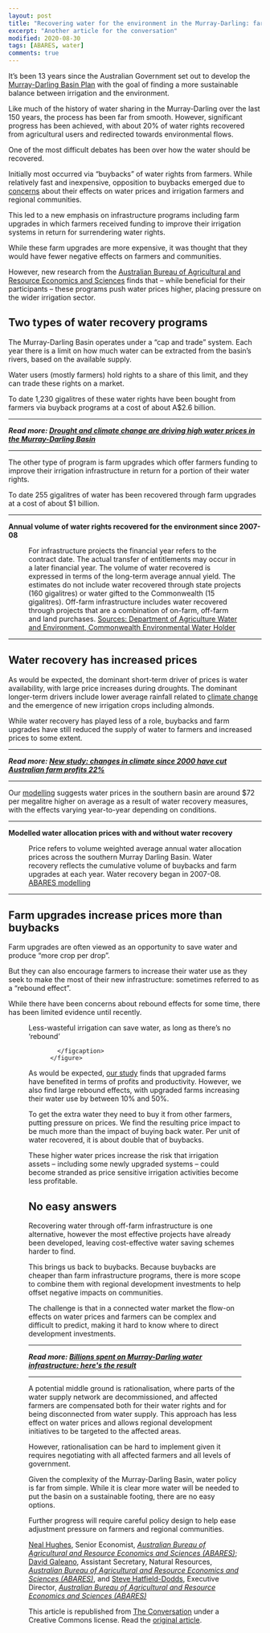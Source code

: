 ```yaml
---
layout: post
title: "Recovering water for the environment in the Murray-Darling: farm upgrades increase water prices more than buybacks"
excerpt: "Another article for the conversation"
modified: 2020-08-30
tags: [ABARES, water]
comments: true
---
```



<p>It’s been 13 years since the Australian Government set out to develop the <a href="https://www.mdba.gov.au/basin-plan/plan-murray-darling-basin">Murray-Darling Basin Plan</a> with the goal of finding a more sustainable balance between irrigation and the environment.</p>

<p>Like much of the history of water sharing in the Murray-Darling over the last 150 years, the process has been far from smooth. However, significant progress has been achieved, with about 20% of water rights recovered from agricultural users and redirected towards environmental flows.</p>

<p>One of the most difficult debates has been over how the water should be recovered. </p>

<p>Initially most occurred via “buybacks” of water rights from farmers. While relatively fast and inexpensive, opposition to buybacks emerged due to <a href="https://www.abc.net.au/news/2011-06-02/windsor-report-slams-murray-darling-authority/2742822">concerns</a> about their effects on water prices and irrigation farmers and regional communities. </p>

<p>This led to a new emphasis on infrastructure programs including farm upgrades in which farmers received funding to improve their irrigation systems in return for surrendering water rights.</p>

<p>While these farm upgrades are more expensive, it was thought that they would have fewer negative effects on farmers and communities. </p>

<p>However, new research from the <a href="https://www.agriculture.gov.au/abares/publications/insights/economic-effects-of-water-recovery-in-Murray-Darling-Basin">Australian Bureau of Agricultural and Resource Economics and Sciences</a> finds that – while beneficial for their participants – these programs push water prices higher, placing pressure on the wider irrigation sector.</p>

<h2>Two types of water recovery programs</h2>

<p>The Murray-Darling Basin operates under a “cap and trade” system. Each year there is a limit on how much water can be extracted from the basin’s rivers, based on the available supply. </p>

<p>Water users (mostly farmers) hold rights to a share of this limit, and they can trade these rights on a market.</p>

<p>To date 1,230 gigalitres of these water rights have been bought from farmers via buyback programs at a cost of about A$2.6 billion. </p>

<hr>
<p>
  <em>
    <strong>
      Read more:
      <a href="https://theconversation.com/drought-and-climate-change-are-driving-high-water-prices-in-the-murray-darling-basin-119993">Drought and climate change are driving high water prices in the Murray-Darling Basin</a>
    </strong>
  </em>
</p>
<hr>


<p>The other type of program is farm upgrades which offer farmers funding to improve their irrigation infrastructure in return for a portion of their water rights. </p>

<p>To date 255 gigalitres of water has been recovered through farm upgrades at a cost of about $1 billion. </p>

<hr>

<p><strong>Annual volume of water rights recovered for the environment since 2007-08</strong></p>

<figure class="align-center zoomable">
            <a href="https://images.theconversation.com/files/355477/original/file-20200831-14-1ic8o79.png?ixlib=rb-1.1.0&amp;q=45&amp;auto=format&amp;w=1000&amp;fit=clip"><img alt="" src="https://images.theconversation.com/files/355477/original/file-20200831-14-1ic8o79.png?ixlib=rb-1.1.0&amp;q=45&amp;auto=format&amp;w=754&amp;fit=clip" srcset="https://images.theconversation.com/files/355477/original/file-20200831-14-1ic8o79.png?ixlib=rb-1.1.0&amp;q=45&amp;auto=format&amp;w=600&amp;h=168&amp;fit=crop&amp;dpr=1 600w, https://images.theconversation.com/files/355477/original/file-20200831-14-1ic8o79.png?ixlib=rb-1.1.0&amp;q=30&amp;auto=format&amp;w=600&amp;h=168&amp;fit=crop&amp;dpr=2 1200w, https://images.theconversation.com/files/355477/original/file-20200831-14-1ic8o79.png?ixlib=rb-1.1.0&amp;q=15&amp;auto=format&amp;w=600&amp;h=168&amp;fit=crop&amp;dpr=3 1800w, https://images.theconversation.com/files/355477/original/file-20200831-14-1ic8o79.png?ixlib=rb-1.1.0&amp;q=45&amp;auto=format&amp;w=754&amp;h=211&amp;fit=crop&amp;dpr=1 754w, https://images.theconversation.com/files/355477/original/file-20200831-14-1ic8o79.png?ixlib=rb-1.1.0&amp;q=30&amp;auto=format&amp;w=754&amp;h=211&amp;fit=crop&amp;dpr=2 1508w, https://images.theconversation.com/files/355477/original/file-20200831-14-1ic8o79.png?ixlib=rb-1.1.0&amp;q=15&amp;auto=format&amp;w=754&amp;h=211&amp;fit=crop&amp;dpr=3 2262w" sizes="(min-width: 1466px) 754px, (max-width: 599px) 100vw, (min-width: 600px) 600px, 237px"></a>
            <figcaption>
              <span class="caption">For infrastructure projects the financial year refers to the contract date. The actual transfer of entitlements may occur in a later financial year. The volume of water recovered is expressed in terms of the long-term average annual yield. The estimates do not include water recovered through state projects (160 gigalitres) or water gifted to the Commonwealth (15 gigalitres). Off-farm infrastructure includes water recovered through projects that are a combination of on-farm, off-farm and land purchases.</span>
              <span class="attribution"><a class="source" href="https://www.agriculture.gov.au/abares/publications/insights/economic-effects-of-water-recovery-in-Murray-Darling-Basin">Sources: Department of Agriculture Water and Environment, Commonwealth Environmental Water Holder</a></span>
            </figcaption>
          </figure>

<hr>

<h2>Water recovery has increased prices</h2>

<p>As would be expected, the dominant short-term driver of prices is water availability, with large price increases during droughts. The dominant longer-term drivers include lower average rainfall related to <a href="https://theconversation.com/drought-and-climate-change-are-driving-high-water-prices-in-the-murray-darling-basin-119993">climate change</a> and the emergence of new irrigation crops including almonds.</p>

<p>While water recovery has played less of a role, buybacks and farm upgrades have  still reduced the supply of water to farmers and increased prices to some extent. </p>

<hr>
<p>
  <em>
    <strong>
      Read more:
      <a href="https://theconversation.com/new-study-changes-in-climate-since-2000-have-cut-australian-farm-profits-22-128860">New study: changes in climate since 2000 have cut Australian farm profits 22%</a>
    </strong>
  </em>
</p>
<hr>


<p>Our <a href="https://www.agriculture.gov.au/abares/publications/insights/economic-effects-of-water-recovery-in-Murray-Darling-Basin">modelling</a> suggests water prices in the southern basin are around $72 per megalitre higher on average as a result of water recovery measures, with the effects varying year-to-year depending on conditions.</p>

<hr>

<p><strong>Modelled water allocation prices with and without water recovery</strong></p>

<figure class="align-center zoomable">
            <a href="https://images.theconversation.com/files/355521/original/file-20200831-20-1yj4i1b.png?ixlib=rb-1.1.0&amp;q=45&amp;auto=format&amp;w=1000&amp;fit=clip"><img alt="" src="https://images.theconversation.com/files/355521/original/file-20200831-20-1yj4i1b.png?ixlib=rb-1.1.0&amp;q=45&amp;auto=format&amp;w=754&amp;fit=clip" srcset="https://images.theconversation.com/files/355521/original/file-20200831-20-1yj4i1b.png?ixlib=rb-1.1.0&amp;q=45&amp;auto=format&amp;w=600&amp;h=357&amp;fit=crop&amp;dpr=1 600w, https://images.theconversation.com/files/355521/original/file-20200831-20-1yj4i1b.png?ixlib=rb-1.1.0&amp;q=30&amp;auto=format&amp;w=600&amp;h=357&amp;fit=crop&amp;dpr=2 1200w, https://images.theconversation.com/files/355521/original/file-20200831-20-1yj4i1b.png?ixlib=rb-1.1.0&amp;q=15&amp;auto=format&amp;w=600&amp;h=357&amp;fit=crop&amp;dpr=3 1800w, https://images.theconversation.com/files/355521/original/file-20200831-20-1yj4i1b.png?ixlib=rb-1.1.0&amp;q=45&amp;auto=format&amp;w=754&amp;h=449&amp;fit=crop&amp;dpr=1 754w, https://images.theconversation.com/files/355521/original/file-20200831-20-1yj4i1b.png?ixlib=rb-1.1.0&amp;q=30&amp;auto=format&amp;w=754&amp;h=449&amp;fit=crop&amp;dpr=2 1508w, https://images.theconversation.com/files/355521/original/file-20200831-20-1yj4i1b.png?ixlib=rb-1.1.0&amp;q=15&amp;auto=format&amp;w=754&amp;h=449&amp;fit=crop&amp;dpr=3 2262w" sizes="(min-width: 1466px) 754px, (max-width: 599px) 100vw, (min-width: 600px) 600px, 237px"></a>
            <figcaption>
              <span class="caption">Price refers to volume weighted average annual water allocation prices across the southern Murray Darling Basin. Water recovery reflects the cumulative volume of buybacks and farm upgrades at each year. Water recovery began in 2007-08.</span>
              <span class="attribution"><a class="source" href="https://www.agriculture.gov.au/abares/publications/insights/economic-effects-of-water-recovery-in-Murray-Darling-Basin">ABARES modelling</a></span>
            </figcaption>
          </figure>

<hr>

<h2>Farm upgrades increase prices more than buybacks</h2>

<p>Farm upgrades are often viewed as an opportunity to save water and produce “more crop per drop”. </p>

<p>But they can also encourage farmers to increase their water use as they seek to make the most of their new infrastructure: sometimes referred to as a “rebound effect”. </p>

<p>While there have been concerns about rebound effects for some time, there has been limited evidence until recently.</p>

<figure class="align-right zoomable">
            <a href="https://images.theconversation.com/files/355489/original/file-20200831-18-1y91g9k.jpg?ixlib=rb-1.1.0&amp;q=45&amp;auto=format&amp;w=1000&amp;fit=clip"><img alt="" src="https://images.theconversation.com/files/355489/original/file-20200831-18-1y91g9k.jpg?ixlib=rb-1.1.0&amp;q=45&amp;auto=format&amp;w=237&amp;fit=clip" srcset="https://images.theconversation.com/files/355489/original/file-20200831-18-1y91g9k.jpg?ixlib=rb-1.1.0&amp;q=45&amp;auto=format&amp;w=600&amp;h=971&amp;fit=crop&amp;dpr=1 600w, https://images.theconversation.com/files/355489/original/file-20200831-18-1y91g9k.jpg?ixlib=rb-1.1.0&amp;q=30&amp;auto=format&amp;w=600&amp;h=971&amp;fit=crop&amp;dpr=2 1200w, https://images.theconversation.com/files/355489/original/file-20200831-18-1y91g9k.jpg?ixlib=rb-1.1.0&amp;q=15&amp;auto=format&amp;w=600&amp;h=971&amp;fit=crop&amp;dpr=3 1800w, https://images.theconversation.com/files/355489/original/file-20200831-18-1y91g9k.jpg?ixlib=rb-1.1.0&amp;q=45&amp;auto=format&amp;w=754&amp;h=1220&amp;fit=crop&amp;dpr=1 754w, https://images.theconversation.com/files/355489/original/file-20200831-18-1y91g9k.jpg?ixlib=rb-1.1.0&amp;q=30&amp;auto=format&amp;w=754&amp;h=1220&amp;fit=crop&amp;dpr=2 1508w, https://images.theconversation.com/files/355489/original/file-20200831-18-1y91g9k.jpg?ixlib=rb-1.1.0&amp;q=15&amp;auto=format&amp;w=754&amp;h=1220&amp;fit=crop&amp;dpr=3 2262w" sizes="(min-width: 1466px) 754px, (max-width: 599px) 100vw, (min-width: 600px) 600px, 237px"></a>
            <figcaption>
              <span class="caption">Less-wasteful irrigation can save water, as long as there’s no ‘rebound’</span>
              
            </figcaption>
          </figure>

<p>As would be expected, <a href="https://www.agriculture.gov.au/abares/publications/insights/economic-effects-of-water-recovery-in-Murray-Darling-Basin">our study</a> finds that upgraded farms have benefited in terms of profits and productivity. However, we also find large rebound effects, with upgraded farms increasing their water use by between 10% and 50%.</p>

<p>To get the extra water they need to buy it from other farmers, putting pressure on prices. We find the resulting price impact to be much more than the impact of buying back water. Per unit of water recovered, it is about double that of buybacks.</p>

<p>These higher water prices increase the risk that irrigation assets – including some  newly upgraded systems – could become stranded as price sensitive irrigation activities become less profitable.</p>

<h2>No easy answers</h2>

<p>Recovering water through off-farm infrastructure is one alternative, however the most effective projects have already been developed, leaving cost-effective water saving schemes harder to find.</p>

<p>This brings us back to buybacks. Because buybacks are cheaper than farm infrastructure programs, there is more scope to combine them with regional development investments to help offset negative impacts on communities. </p>

<p>The challenge is that in a connected water market the flow-on effects on water prices and farmers can be complex and difficult to predict, making it hard to know where to direct development investments.</p>

<hr>
<p>
  <em>
    <strong>
      Read more:
      <a href="https://theconversation.com/billions-spent-on-murray-darling-water-infrastructure-heres-the-result-119985">Billions spent on Murray-Darling water infrastructure: here's the result</a>
    </strong>
  </em>
</p>
<hr>


<p>A potential middle ground is rationalisation, where parts of the water supply network are decommissioned, and affected farmers are compensated both for their water rights and for being disconnected from water supply. This approach has less effect on water prices and allows regional development initiatives to be targeted to the affected areas. </p>

<p>However, rationalisation can be hard to implement given it requires negotiating with all affected farmers and all levels of government.</p>

<p>Given the complexity of the Murray-Darling Basin, water policy is far from simple. While it is clear more water will be needed to put the basin on a sustainable footing, there are no easy options. </p>

<p>Further progress will require careful policy design to help ease adjustment pressure on farmers and regional communities.<!-- Below is The Conversation's page counter tag. Please DO NOT REMOVE. --><img src="https://counter.theconversation.com/content/145289/count.gif?distributor=republish-lightbox-basic" alt="The Conversation" width="1" height="1" style="border: none !important; box-shadow: none !important; margin: 0 !important; max-height: 1px !important; max-width: 1px !important; min-height: 1px !important; min-width: 1px !important; opacity: 0 !important; outline: none !important; padding: 0 !important; text-shadow: none !important" /><!-- End of code. If you don't see any code above, please get new code from the Advanced tab after you click the republish button. The page counter does not collect any personal data. More info: https://theconversation.com/republishing-guidelines --></p>

<p><span><a href="https://theconversation.com/profiles/neal-hughes-360453">Neal Hughes</a>, Senior Economist, <em><a href="https://theconversation.com/institutions/australian-bureau-of-agricultural-and-resource-economics-and-sciences-abares-3697">Australian Bureau of Agricultural and Resource Economics and Sciences (ABARES)</a></em>; <a href="https://theconversation.com/profiles/david-galeano-701808">David Galeano</a>, Assistant Secretary, Natural Resources, <em><a href="https://theconversation.com/institutions/australian-bureau-of-agricultural-and-resource-economics-and-sciences-abares-3697">Australian Bureau of Agricultural and Resource Economics and Sciences (ABARES)</a></em>, and <a href="https://theconversation.com/profiles/steve-hatfield-dodds-202833">Steve Hatfield-Dodds</a>, Executive Director, <em><a href="https://theconversation.com/institutions/australian-bureau-of-agricultural-and-resource-economics-and-sciences-abares-3697">Australian Bureau of Agricultural and Resource Economics and Sciences (ABARES)</a></em></span></p>

<p>This article is republished from <a href="https://theconversation.com">The Conversation</a> under a Creative Commons license. Read the <a href="https://theconversation.com/recovering-water-for-the-environment-in-the-murray-darling-farm-upgrades-increase-water-prices-more-than-buybacks-145289">original article</a>.</p>
